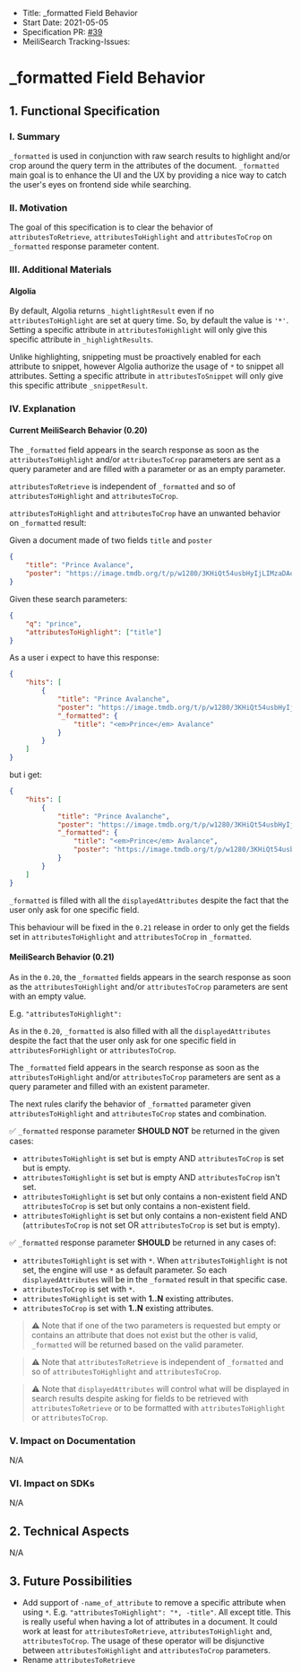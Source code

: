 - Title: _formatted Field Behavior
- Start Date: 2021-05-05
- Specification PR: [#39](https://github.com/meilisearch/specifications/pull/39)
- MeiliSearch Tracking-Issues:

# _formatted Field Behavior

## 1. Functional Specification

### I. Summary

`_formatted`  is used in conjunction with raw search results to highlight and/or crop around the query term in the attributes of the document. `_formatted` main goal is to enhance the UI and the UX by providing a nice way to catch the user's eyes on frontend side while searching.

### II. Motivation

The goal of this specification is to clear the behavior of `attributesToRetrieve`, `attributesToHighlight` and `attributesToCrop` on `_formatted` response parameter content.

### III. Additional Materials

#### Algolia

By default, Algolia returns `_hightlightResult` even if no `attributesToHighlight` are set at query time. So, by default the value is `'*'`.
Setting a specific attribute in `attributesToHighlight` will only give this specific attribute in `_highlightResults`.

Unlike highlighting, snippeting must be proactively enabled for each attribute to snippet, however Algolia authorize the usage of `*` to snippet all attributes.
Setting a specific attribute in `attributesToSnippet` will only give this specific attribute `_snippetResult`.

### IV. Explanation

#### Current MeiliSearch Behavior (0.20)

The `_formatted` field appears in the search response as soon as the `attributesToHighlight` and/or `attributesToCrop` parameters are sent as a query parameter and are filled with a parameter or as an empty parameter.

`attributesToRetrieve` is independent of `_formatted` and so of `attributesToHighlight` and `attributesToCrop`.

`attributesToHighlight` and `attributesToCrop` have an unwanted behavior on `_formatted` result:

Given a document made of two fields `title` and `poster`
```json
{
    "title": "Prince Avalance",
    "poster": "https://image.tmdb.org/t/p/w1280/3KHiQt54usbHyIjLIMzaDAoIJNK.jpg"
}
```

Given these search parameters:
```json
{
    "q": "prince",
    "attributesToHighlight": ["title"]
}
```

As a user i expect to have this response:

```json
{
    "hits": [
        {
            "title": "Prince Avalanche",
            "poster": "https://image.tmdb.org/t/p/w1280/3KHiQt54usbHyIjLIMzaDAoIJNK.jpg",
            "_formatted": {
                "title": "<em>Prince</em> Avalance"
            }
        }
    ]
}
```

but i get:
```json
{
    "hits": [
        {
            "title": "Prince Avalanche",
            "poster": "https://image.tmdb.org/t/p/w1280/3KHiQt54usbHyIjLIMzaDAoIJNK.jpg",
            "_formatted": {
                "title": "<em>Prince</em> Avalance",
                "poster": "https://image.tmdb.org/t/p/w1280/3KHiQt54usbHyIjLIMzaDAoIJNK.jpg"
            }
        }
    ]
}
```

`_formatted` is filled with all the `displayedAttributes` despite the fact that the user only ask for one specific field.

This behaviour will be fixed in the `0.21` release in order to only get the fields set in `attributesToHighlight` and `attributesToCrop` in `_formatted`.

#### MeiliSearch Behavior (0.21)

As in the `0.20`, the `_formatted` fields appears in the search response as soon as the `attributesToHighlight` and/or `attributesToCrop` parameters are sent with an empty value.

E.g. `"attributesToHighlight": `

As in the `0.20`, `_formatted` is also filled with all the `displayedAttributes` despite the fact that the user only ask for one specific field in `attributesForHighlight` or `attributesToCrop`.

The `_formatted` field appears in the search response as soon as the `attributesToHighlight` and/or `attributesToCrop` parameters are sent as a query parameter and filled with an existent parameter.

The next rules clarify the behavior of `_formatted` parameter given `attributesToHighlight` and `attributesToCrop` states and combination.

✅  `_formatted` response parameter **SHOULD NOT** be returned in the given cases:

- `attributesToHighlight` is set but is empty AND `attributesToCrop` is set but is empty.
- `attributesToHighlight` is set but is empty AND `attributesToCrop` isn't set.
- `attributesToHighlight` is set but only contains a non-existent field AND `attributesToCrop` is set but only contains a non-existent field.
- `attributesToHighlight` is set but only contains a non-existent field AND (`attributesToCrop` is not set OR `attributesToCrop` is set but is empty).

✅ `_formatted` response parameter **SHOULD** be returned in any cases of:

- `attributesToHighlight` is set with `*`. When `attributesToHighlight` is not set, the engine will use `*` as default parameter. So each `displayedAttributes` will be in the `_formated` result in that specific case.
- `attributesToCrop` is set with `*`.
- `attributesToHighlight` is set with **1..N** existing attributes.
- `attributesToCrop` is set with **1..N** existing attributes.


> ⚠️ Note that if one of the two parameters is requested but empty or contains an attribute that does not exist but the other is valid, `_formatted` will be returned based on the valid parameter.

> ⚠️ Note that `attributesToRetrieve` is independent of `_formatted` and so of `attributesToHighlight` and `attributesToCrop`.

> ⚠️ Note that `displayedAttributes` will control what will be displayed in search results despite asking for fields to be retrieved with `attributesToRetrieve` or to be formatted with `attributesToHighlight` or `attributesToCrop`.


### V. Impact on Documentation
N/A

### VI. Impact on SDKs
N/A

## 2. Technical Aspects
N/A

## 3. Future Possibilities

- Add support of `-name_of_attribute` to remove a specific attribute when using `*`. E.g. `"attributesToHighlight": "*, -title"`. All except title. This is really useful when having a lot of attributes in a document. It could work at least for `attributesToRetrieve`, `attributesToHighlight` and, `attributesToCrop`. The usage of these operator will be disjunctive between `attributesToHighlight` and `attributesToCrop` parameters.
- Rename `attributesToRetrieve`
